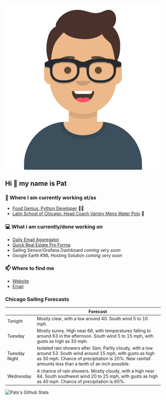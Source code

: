 [![Social banner for p-j-falconer](https://raw.githubusercontent.com/P-J-FALCONER/P-J-FALCONER/master/assets/avataaars.svg)](https://patfalconer.com/)
## Hi :wave: my name is Pat

### 💼 Where I am currently working at/as
- [Food Genius: Python Developer](https://getfoodgenius.com/) 🍔🐍
- [Latin School of Chicago: Head Coach Varisty Mens Water Polo](https://www.latinschool.org/) 🤽


### 💻 What i am currently/done working on
 - [Daily Email Aggregator](https://github.com/P-J-FALCONER/dott_daily_mail)
 - [Quick Real Estate Pro Forma](https://github.com/P-J-FALCONER/henry)
 - Sailing Sensor/Grafana Dashboard *coming very soon*
 - Google Earth KML Hosting Solution *coming very soon*

### 📫 Where to find me
 - [Website](https://patfalconer.com/)
 - [Email](mailto:patrick.j.falconer@gmail.com)


### Chicago Sailing Forecasts
|   | Forecast  |
|---|---|
| Tonight | Mostly clear, with a low around 40. South wind 5 to 10 mph. |
| Tuesday | Mostly sunny. High near 66, with temperatures falling to around 63 in the afternoon. South wind 5 to 15 mph, with gusts as high as 30 mph. |
| Tuesday Night | Isolated rain showers after 3am. Partly cloudy, with a low around 53. South wind around 15 mph, with gusts as high as 30 mph. Chance of precipitation is 20%. New rainfall amounts less than a tenth of an inch possible. |
| Wednesday | A chance of rain showers. Mostly cloudy, with a high near 64. South southwest wind 20 to 25 mph, with gusts as high as 40 mph. Chance of precipitation is 60%. |

![Pats's Github Stats](https://github-readme-stats.vercel.app/api?username=p-j-falconer&show_icons=true&theme=radical)
